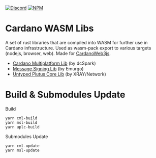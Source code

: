 <a href="https://discord.gg/WhZmm46APN"><img alt="Discord" src="https://img.shields.io/discord/852538978946383893?style=for-the-badge&logo=discord&label=Discord&labelColor=%231940ED&color=%233FCB9B"></a>
<a href="https://www.npmjs.com/package/cardano-wasm-libs"><img alt="NPM" src="https://img.shields.io/npm/v/cardano-wasm-libs/latest?style=for-the-badge&logo=npm&labelColor=%231940ED&color=%233FCB9B"></a>

  
# Cardano WASM Libs

A set of rust libraries that are compiled into WASM for further use in Cardano infrastructure. Used as wasm-pack export to various targets (nodejs, browser, web). Made for [CardanoWeb3js](https://github.com/xray-network/cardano-web3-js).

* [Cardano Multiplatform Lib](https://github.com/dcSpark/cardano-multiplatform-lib) (by dcSpark)
* [Message Signing Lib](https://github.com/Emurgo/message-signing) (by Emurgo)
* [Untyped Plutus Core Lib](https://github.com/xray-network/cardano-wasm-libs/tree/main/rust/untyped-plutus-core) (by XRAY/Network)

# Build & Submodules Update

Build
```
yarn cml-build
yarn msl-build
yarn uplc-build
```

Submodules Update
```
yarn cml-update
yarn msl-update
```
